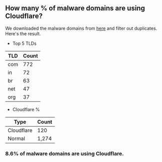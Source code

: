 ## How many % of malware domains are using Cloudflare?


We downloaded the malware domains from [here](https://urlhaus.abuse.ch) and filter out duplicates.
Here's the result.


[//]: # (start replacement)


- Top 5 TLDs

| TLD | Count |
| --- | --- |
| com | 772 |
| in | 72 |
| br | 63 |
| net | 47 |
| org | 37 |


- Cloudflare %

| Type | Count |
| --- | --- |
| Cloudflare | 120 |
| Normal | 1,274 |


### 8.6% of malware domains are using Cloudflare.